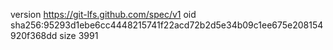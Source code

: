 version https://git-lfs.github.com/spec/v1
oid sha256:95293d1ebe6cc4448215741f22acd72b2d5e34b09c1ee675e208154920f368dd
size 3991
